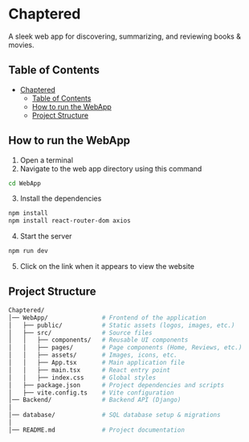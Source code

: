 # Chaptered
A sleek web app for discovering, summarizing, and reviewing books &amp; movies.
## Table of Contents  
- [Chaptered](#chaptered)
  - [Table of Contents](#table-of-contents)
  - [How to run the WebApp](#how-to-run-the-webapp)
  - [Project Structure](#project-structure)

## How to run the WebApp

1. Open a terminal 
2. Navigate to the web app directory using this command 

```sh
cd WebApp
```

3. Install the dependencies 

```sh
npm install
npm install react-router-dom axios

```

4. Start the server 

```sh
npm run dev
```

5. Click on the link when it appears to view the website


## Project Structure
```sh
Chaptered/
│── WebApp/               # Frontend of the application
│   ├── public/           # Static assets (logos, images, etc.)
│   ├── src/              # Source files
│   │   ├── components/   # Reusable UI components
│   │   ├── pages/        # Page components (Home, Reviews, etc.)
│   │   ├── assets/       # Images, icons, etc.
│   │   ├── App.tsx       # Main application file
│   │   ├── main.tsx      # React entry point
│   │   ├── index.css     # Global styles
│   ├── package.json      # Project dependencies and scripts
│   ├── vite.config.ts    # Vite configuration
│── Backend/              # Backend API (Django)
│   
│── database/             # SQL database setup & migrations
│   
│── README.md             # Project documentation
```
